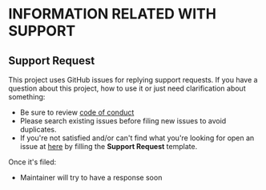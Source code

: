 # INFORMATION RELATED WITH SUPPORT

## Support Request

This project uses GitHub issues for replying support requests.  If you have a
question about this project, how to use it or just need clarification about
something:

* Be sure to review [code of conduct](./CODE_OF_CONDUCT.md)
* Please search existing issues before filing new issues to avoid duplicates.
* If you're not satisfied and/or can't find what you're looking for
  open an issue at [here](https://github.com/N-Tek/mathML2dtd/issues)
  by filling the **Support Request** template.

Once it's filed:

* Maintainer will try to have a response soon
